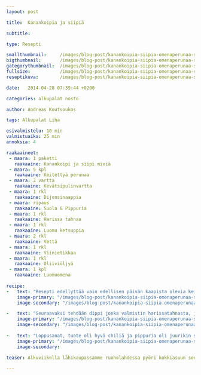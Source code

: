 ```yaml
---
layout: post

title:	Kanankoipia ja siipiä

subtitle: 

type: Resepti

smallthumbnail: 	/images/blog-post/kanankoipia-siipia-omenaperunaa-salaatilla/kanankoipia-siipia-omenaperunaa-salaatilla-150.jpg
bigthumbnail:		/images/blog-post/kanankoipia-siipia-omenaperunaa-salaatilla/kanankoipia-siipia-omenaperunaa-salaatilla-700.jpg
gategorythumbnail: 	/images/blog-post/kanankoipia-siipia-omenaperunaa-salaatilla/kanankoipia-siipia-omenaperunaa-salaatilla-450.jpg
fullsize: 			/images/blog-post/kanankoipia-siipia-omenaperunaa-salaatilla/kanankoipia-siipia-omenaperunaa-salaatilla-fullsize.jpg
reseptikuva:		/images/blog-post/kanankoipia-siipia-omenaperunaa-salaatilla/kanankoipia-siipia-omenaperunaa-salaatilla-blogpost-10.jpg

date:	2014-04-28 07:39:44 +0200

categories: alkupalat nosto

author: Andreas Koutsoukos

tags: Alkupalat Liha

esivalmistelu: 10 min
valmistuaika: 25 min
annoksia: 4

raakaaineet:
 - maara: 1 paketti
   raakaaine: Kanankoipi ja siipi mixiä
 - maara: 5 kpl
   raakaaine: Keitettyä perunaa
 - maara: 2 vartta
   raakaaine: Kevätsipulinvartta
 - maara: 1 rkl
   raakaaine: Dijonsinaappia
 - maara: ripaus
   raakaaine: Suola & Pippuria
 - maara: 1 rkl 
   raakaaine: Harissa tahnaa
 - maara: 1 rkl 
   raakaaine: Luomu ketsuppia 
 - maara: 2 rkl 
   raakaaine: Vettä
 - maara: 1 rkl 
   raakaaine: Viinietikkaa
 - maara: 1 rkl 
   raakaaine: Oliiviöljyä 
 - maara: 1 kpl 
   raakaaine: Luomuomena 
  
recipe:
-   text: "Resepti edellyttää vain edellisen päivän kaapista olevia keitettyjä perunoita, joten aloitetaan niistä. Tai no itseasiassa ei, laitetaan koivet ja siivet uuniin niin saadaan kaikki samaanaikaan valmiiksi. Levitä raaka-aineet paketista pellille jossa on leivinpaperi, näin säästyt pellinpesulta. Aloitetaan perunasalaattiin tekeminen, puolita perunat ja viipaloi ne. Lisää sekoitusastiaan oliiviöljy, etikka ja sinaappi sekä viipaloidut perunat. Sekoita hyvin ja lisää joukkoon silputut kevätsipulit sekä omena viipaleet. Mausta suolalla ja pippurilla, sekoita hyvin ja annan vetäytyä."
    image-primary: "/images/blog-post/kanankoipia-siipia-omenaperunaa-salaatilla/kanankoipia-siipia-omenaperunaa-salaatilla-blogpost.jpg"
    image-secondary: "/images/blog-post/kanankoipia-siipia-omenaperunaa-salaatilla/kanankoipia-siipia-omenaperunaa-salaatilla-blogpost-4.jpg"

-   text: "Seuraavaksi tehdään dippi jonka valmistin harissatahnasta, joka oli uusi tuote minulle. Maistoin tahnaa pelkästään ja oli hottiakamaa, joten olkaa varovaisia. Mittaat harissan, ketsuppi, etikan ja pilkottu tomaatti sekoitusastiaan ja sekoita raaka-aineet sekaisin. Jos tahna tuntuu liian voimakkaalta laimenna hieman vedellä."
    image-primary: "/images/blog-post/kanankoipia-siipia-omenaperunaa-salaatilla/kanankoipia-siipia-omenaperunaa-salaatilla-blogpost-6.jpg"
    image-secondary: "/images/blog-post/kanankoipia-siipia-omenaperunaa-salaatilla/kanankoipia-siipia-omenaperunaa-salaatilla-blogpost-8.jpg"
    
-   text: "Loppusanat, tuote oli hyvä chiliä ja pippuria oli juurikin sopivasti. Suola omaan makuun oli hieman kevyt en tiedä pitääkö näihin valmistuotteisiin sitten lisätä suolaa itse. Voin kyllä suositella näitä ystävilleni jotka valitettavasti ostavat kesällä grilleihin lihajalostajien marinaadi mömmöjä."
    image-primary: "/images/blog-post/kanankoipia-siipia-omenaperunaa-salaatilla/kanankoipia-siipia-omenaperunaa-salaatilla-blogpost-2.jpg"
    image-secondary:

teaser: Alkuviikolla lähikaupassamme ruoholahdessa pyöri kokkiasuun sonnistautuneita nuoria naisia ja miehiä. Heillä oli kangaskassit jossa tutuksi Facebookista jo tulleen logon tunnistin. Otin heiltä tarjoaman flaijerin käteen ja tutustuin sen sisältöön menessäni kaupansisälle. Lihaosastoa lähestyäni alkoikin tuote-esittely tuoksut voimistua. Heillä oli maistelussa tuotteita, mutta kiireevuoksi en kerennyt käydä maistelemassa. Tänään tosin ostin herätteenä brändin paketin, jota lähdin kokeilemaan.   

---
```

<section>
<p>

</p>
</section> 
 
